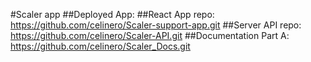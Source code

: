 #Scaler app
##Deployed App:
##React App repo: https://github.com/celinero/Scaler-support-app.git
##Server API repo: https://github.com/celinero/Scaler-API.git
##Documentation Part A: https://github.com/celinero/Scaler_Docs.git
